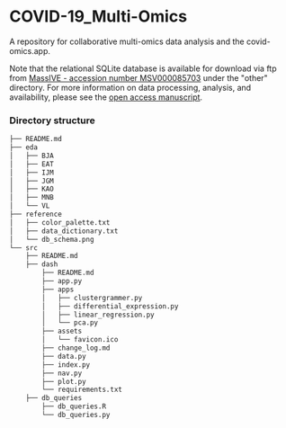 # COVID-19_Multi-Omics
A repository for collaborative multi-omics data analysis and the covid-omics.app.

Note that the relational SQLite database is available for download via ftp from [MassIVE - accession number MSV000085703](https://doi.org/10.25345/C5F74G) under the "other" directory. For more information on data processing, analysis, and availability, please see the [open access manuscript](https://www.cell.com/cell-systems/fulltext/S2405-4712(20)30371-9#secsectitle0105).

### Directory structure
```bash
├── README.md
├── eda
│   ├── BJA
│   ├── EAT
│   ├── IJM
│   ├── JGM
│   ├── KAO
│   ├── MNB
│   └── VL
├── reference
│   ├── color_palette.txt
│   ├── data_dictionary.txt
│   └── db_schema.png
└── src
    ├── README.md
    ├── dash
        ├── README.md
        ├── app.py
        ├── apps
        │   ├── clustergrammer.py
        │   ├── differential_expression.py
        │   ├── linear_regression.py
        │   └── pca.py
        ├── assets
        │   └── favicon.ico
        ├── change_log.md
        ├── data.py
        ├── index.py
        ├── nav.py
        ├── plot.py
        └── requirements.txt
    ├── db_queries
        ├── db_queries.R
        └── db_queries.py
```
